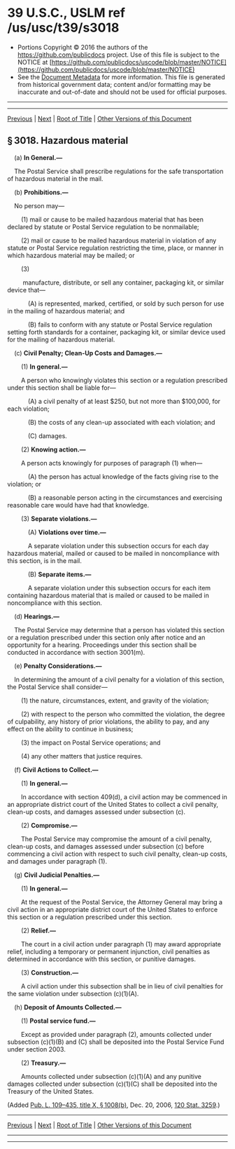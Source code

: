 ---
---

# 39 U.S.C., USLM ref /us/usc/t39/s3018

* Portions Copyright © 2016 the authors of the https://github.com/publicdocs project.
  Use of this file is subject to the NOTICE at [https://github.com/publicdocs/uscode/blob/master/NOTICE](https://github.com/publicdocs/uscode/blob/master/NOTICE)
* See the [Document Metadata](././../../../../..//README.md) for more information.
  This file is generated from historical government data; content and/or formatting may be inaccurate and out-of-date and should not be used for official purposes.

----------
----------

[Previous](./../../../../..//us/usc/t39/ptIV/ch30/m__us_usc_t39_s3017.md) | [Next](./../../../../..//us/usc/t39/ptIV/ch32/m__us_usc_t39_ptIV_ch32.md) | [Root of Title](./../../../../../) | [Other Versions of this Document](https://publicdocs.github.io/go/links?ns=uslm&ref=%2Fus%2Fusc%2Ft39%2Fs3018)

## § 3018. Hazardous material

    (a) __In General.—__ 

    The Postal Service shall prescribe regulations for the safe transportation of hazardous material in the mail.

    (b) __Prohibitions.—__ 

    No person may—

        (1) mail or cause to be mailed hazardous material that has been declared by statute or Postal Service regulation to be nonmailable;

        (2) mail or cause to be mailed hazardous material in violation of any statute or Postal Service regulation restricting the time, place, or manner in which hazardous material may be mailed; or

        (3)

         manufacture, distribute, or sell any container, packaging kit, or similar device that—

            (A) is represented, marked, certified, or sold by such person for use in the mailing of hazardous material; and

            (B) fails to conform with any statute or Postal Service regulation setting forth standards for a container, packaging kit, or similar device used for the mailing of hazardous material.

    (c) __Civil Penalty; Clean-Up Costs and Damages.—__ 

        (1) __In general.—__ 

        A person who knowingly violates this section or a regulation prescribed under this section shall be liable for—

            (A) a civil penalty of at least $250, but not more than $100,000, for each violation;

            (B) the costs of any clean-up associated with each violation; and

            (C) damages.

        (2) __Knowing action.—__ 

        A person acts knowingly for purposes of paragraph (1) when—

            (A) the person has actual knowledge of the facts giving rise to the violation; or

            (B) a reasonable person acting in the circumstances and exercising reasonable care would have had that knowledge.

        (3) __Separate violations.—__ 

            (A) __Violations over time.—__ 

            A separate violation under this subsection occurs for each day hazardous material, mailed or caused to be mailed in noncompliance with this section, is in the mail.

            (B) __Separate items.—__ 

            A separate violation under this subsection occurs for each item containing hazardous material that is mailed or caused to be mailed in noncompliance with this section.

    (d) __Hearings.—__ 

    The Postal Service may determine that a person has violated this section or a regulation prescribed under this section only after notice and an opportunity for a hearing. Proceedings under this section shall be conducted in accordance with section 3001(m).

    (e) __Penalty Considerations.—__ 

    In determining the amount of a civil penalty for a violation of this section, the Postal Service shall consider—

        (1) the nature, circumstances, extent, and gravity of the violation;

        (2) with respect to the person who committed the violation, the degree of culpability, any history of prior violations, the ability to pay, and any effect on the ability to continue in business;

        (3) the impact on Postal Service operations; and

        (4) any other matters that justice requires.

    (f) __Civil Actions to Collect.—__ 

        (1) __In general.—__ 

        In accordance with section 409(d), a civil action may be commenced in an appropriate district court of the United States to collect a civil penalty, clean-up costs, and damages assessed under subsection (c).

        (2) __Compromise.—__ 

        The Postal Service may compromise the amount of a civil penalty, clean-up costs, and damages assessed under subsection (c) before commencing a civil action with respect to such civil penalty, clean-up costs, and damages under paragraph (1).

    (g) __Civil Judicial Penalties.—__ 

        (1) __In general.—__ 

        At the request of the Postal Service, the Attorney General may bring a civil action in an appropriate district court of the United States to enforce this section or a regulation prescribed under this section.

        (2) __Relief.—__ 

        The court in a civil action under paragraph (1) may award appropriate relief, including a temporary or permanent injunction, civil penalties as determined in accordance with this section, or punitive damages.

        (3) __Construction.—__ 

        A civil action under this subsection shall be in lieu of civil penalties for the same violation under subsection (c)(1)(A).

    (h) __Deposit of Amounts Collected.—__ 

        (1) __Postal service fund.—__ 

        Except as provided under paragraph (2), amounts collected under subsection (c)(1)(B) and (C) shall be deposited into the Postal Service Fund under section 2003.

        (2) __Treasury.—__ 

        Amounts collected under subsection (c)(1)(A) and any punitive damages collected under subsection (c)(1)(C) shall be deposited into the Treasury of the United States.

(Added [Pub. L. 109–435, title X, § 1008(b)][/us/pl/109/435/s1008/b], Dec. 20, 2006, [120 Stat. 3259][/us/stat/120/3259].)

----------

[Previous](./../../../../..//us/usc/t39/ptIV/ch30/m__us_usc_t39_s3017.md) | [Next](./../../../../..//us/usc/t39/ptIV/ch32/m__us_usc_t39_ptIV_ch32.md) | [Root of Title](./../../../../../) | [Other Versions of this Document](https://publicdocs.github.io/go/links?ns=uslm&ref=%2Fus%2Fusc%2Ft39%2Fs3018)

----------
----------

[/us/pl/109/435/s1008/b]: https://publicdocs.github.io/go/links?ns=uslm&ref=%2Fus%2Fpl%2F109%2F435%2Fs1008%2Fb
[/us/stat/120/3259]: https://publicdocs.github.io/go/links?ns=uslm&ref=%2Fus%2Fstat%2F120%2F3259


